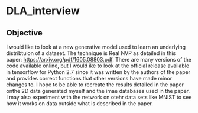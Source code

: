 # DLA_interview

## Objective
I would like to look at a new generative model used to learn an underlying distribtuion of a dataset. The technique is Real NVP as detailed in this paper: https://arxiv.org/pdf/1605.08803.pdf.
There are many versions of the code available online, but I would ike to look at the official release available in tensorflow for Python 2.7 since it was written by the authors of the paper and provides correct functions that other versions have made minor changes to. I hope to be able to recreate the results detailed in the paper onthe 2D data generated myself and the imae databases used in the paper. I may also experiment with the network on otehr data sets like MNIST to see how it works on data outside what is described in the paper.

